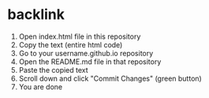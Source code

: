 # backlink

1. Open index.html file in this repository
2. Copy the text (entire html code)
3. Go to your username.github.io repository
4. Open the README.md file in that repository
5. Paste the copied text
6. Scroll down and click "Commit Changes" (green button)
7. You are done
